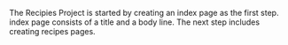 The Recipies Project is started by creating an index page as the first step.
index page consists of a title and a body line.
The next step includes creating recipes pages.
